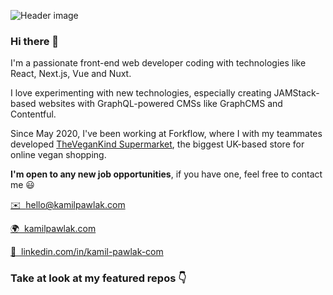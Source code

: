 ![Header image](https://kamilpawlak.com/og-image.jpg)
### Hi there 👋
I'm a passionate front-end web developer coding with technologies like React, Next.js, Vue and Nuxt.

I love experimenting with new technologies, especially creating JAMStack-based websites with GraphQL-powered CMSs like GraphCMS and Contentful.

Since May 2020, I've been working at Forkflow, where I with my teammates developed [TheVeganKind Supermarket](https://thevegankindsupermarket.com), the biggest UK-based store for online vegan shopping.

**I'm open to any new job opportunities**, if you have one, feel free to contact me 😃

[✉️&nbsp;&nbsp;hello@kamilpawlak.com](mailto:hello@kamilpawlak.com)

[🌍&nbsp;&nbsp;kamilpawlak.com](https://kamilpawlak.com)

[💼&nbsp;&nbsp;linkedin.com/in/kamil-pawlak-com](https://www.linkedin.com/in/kamil-pawlak-com/)

### Take at look at my featured repos 👇

<!--
**rico-et22/rico-et22** is a ✨ _special_ ✨ repository because its `README.md` (this file) appears on your GitHub profile.

Here are some ideas to get you started:

- 🔭 I’m currently working on ...
- 🌱 I’m currently learning ...
- 👯 I’m looking to collaborate on ...
- 🤔 I’m looking for help with ...
- 💬 Ask me about ...
- 📫 How to reach me: ...
- 😄 Pronouns: ...
- ⚡ Fun fact: ...
-->
